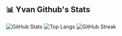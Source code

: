 ## 📊 Yvan Github's Stats

![GitHub Stats](https://github-readme-stats.vercel.app/api?username=KETCHAPA&show_icons=true&theme=dark) 
![Top Langs](https://github-readme-stats.vercel.app/api/top-langs/?username=KETCHAPA&layout=compact&theme=dark)
![GitHub Streak](https://github-readme-streak-stats.herokuapp.com/?user=KETCHAPA&theme=dark) 
